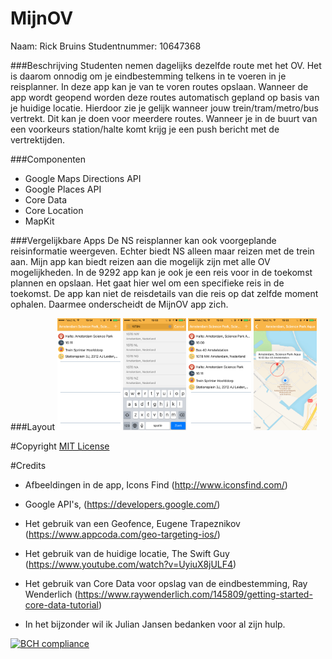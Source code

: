# MijnOV

Naam: Rick Bruins
Studentnummer: 10647368
 
###Beschrijving
Studenten nemen dagelijks dezelfde route met het OV. Het is daarom onnodig om je eindbestemming telkens in te voeren in je reisplanner. In deze app kan je van te voren routes opslaan. Wanneer de app wordt geopend worden deze routes automatisch gepland op basis van je huidige locatie. Hierdoor zie je gelijk wanneer jouw trein/tram/metro/bus vertrekt. Dit kan je doen voor meerdere routes. Wanneer je in de buurt van een voorkeurs station/halte komt krijg je een push bericht met de vertrektijden.

###Componenten
* Google Maps Directions API
* Google Places API
* Core Data
* Core Location
* MapKit

###Vergelijkbare Apps
De NS reisplanner kan ook voorgeplande reisinformatie weergeven. Echter biedt NS alleen maar reizen met de trein aan. Mijn app kan biedt reizen aan die mogelijk zijn met alle OV mogelijkheden.
In de 9292 app kan je ook je een reis voor in de toekomst plannen en opslaan. Het gaat hier wel om een specifieke reis in de toekomst. De app kan niet de reisdetails van die reis op dat zelfde moment ophalen. Daarmee onderscheidt de MijnOV app zich.


###Layout
<img src=doc/SavedViewController.PNG width=20%>
<img src=doc/SearchViewController.PNG width=20%>
<img src=doc/SavedViewController2.PNG width=20%>
<img src=doc/RegionViewController.PNG width=20%>

#Copyright
[MIT License](https://github.com/rick020/MijnOV/blob/final/LICENSE)

#Credits
* Afbeeldingen in de app, Icons Find (http://www.iconsfind.com/)
* Google API's, (https://developers.google.com/)
* Het gebruik van een Geofence, Eugene Trapeznikov (https://www.appcoda.com/geo-targeting-ios/)
* Het gebruik van de huidige locatie, The Swift Guy (https://www.youtube.com/watch?v=UyiuX8jULF4)
* Het gebruik van Core Data voor opslag van de eindbestemming, Ray Wenderlich (https://www.raywenderlich.com/145809/getting-started-core-data-tutorial)

* In het bijzonder wil ik Julian Jansen bedanken voor al zijn hulp. 


[![BCH compliance](https://bettercodehub.com/edge/badge/rick020/MijnOV)](https://bettercodehub.com)

